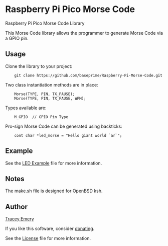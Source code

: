 # Raspberry Pi Pico Morse Code

Raspberry Pi Pico Morse Code Library

This Morse Code library allows the programmer to generate Morse Code via a GPIO
pin.

Usage
-----

Clone the library to your project:

		git clone https://github.com/basepr1me/Raspberry-Pi-Morse-Code.git

Two class instantiation methods are in place:

		Morse(TYPE, PIN, TX_PAUSE);
		Morse(TYPE, PIN, TX_PAUSE, WPM);

Types available are:
		
		M_GPIO	// GPIO Pin Type

Pro-sign Morse Code can be generated using backticks:

		cont char *led_morse = "Hello giant world `ar`";

Example
-------

See the [LED Example](morse.cpp) file for more information.

Notes
-----

The make.sh file is designed for OpenBSD ksh.

Author
------

[Tracey Emery](https://github.com/basepr1me/)

If you like this software, consider [donating](https://k7tle.com/?donate=1).

See the [License](LICENSE.md) file for more information.
